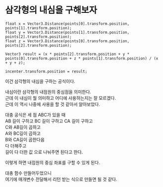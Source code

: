 # 삼각형의 내심을 구해보자

```
float x = Vector3.Distance(points[0].transform.position, points[1].transform.position);
float y = Vector3.Distance(points[1].transform.position, points[2].transform.position);
float z = Vector3.Distance(points[0].transform.position, points[2].transform.position);

Vector3 result = (x * points[2].transform.position + y * points[0].transform.position + z * points[1].transform.position) / (x + y + z);

incenter.transform.position = result;
```

이건 삼각형의 내심을 구하는 공식이다.  

내심이란 삼각형의 내점원의 중심점을 의미한다.  
근데 이 내심이 뭘 의미하고 어디에 사용하는지는 잘 모르겠다.  
근데 이 역시 나중에 사용을 할 것 같아서 알아보았다.  

대충 공식은 세 점 ABC가 있을 때  
AB 길이 구하고 BC 길이 구하고 CA 길이 구하고  
C와 AB길이 곱하고  
A와 BC길이 곱하고  
B와 CA길이 곱한다음  
다 더해주고  
길이 다 더한 값 으로 나눠주면 된다고 한다.  

이렇게 하면 내접원의 중심 좌표를 구할 수 있게 된다.  

대충 함수 만들어두었으니  
여기에 매개변수 전달해서 리턴 받는 식으로 만들면 될 것 같다.  